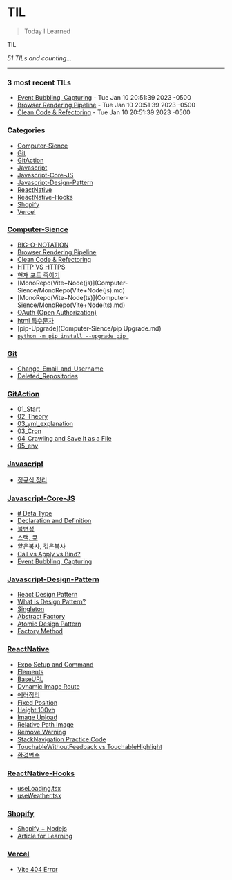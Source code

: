 # TIL
> Today I Learned

TIL


_51 TILs and counting..._

---

### 3 most recent TILs

- [Event Bubbling, Capturing](Javascript-Core-JS/07_Event-Bubbling-Capturing.md) - Tue Jan 10 20:51:39 2023 -0500
- [Browser Rendering Pipeline](Computer-Sience/Browser-Rendering-Pipeline.md) - Tue Jan 10 20:51:39 2023 -0500
- [Clean Code & Refectoring](Computer-Sience/Clean-Code-and-Refactoring.md) - Tue Jan 10 20:51:39 2023 -0500

### Categories

- [Computer-Sience](#Computer-Sience)
- [Git](#Git)
- [GitAction](#GitAction)
- [Javascript](#Javascript)
- [Javascript-Core-JS](#Javascript-Core-JS)
- [Javascript-Design-Pattern](#Javascript-Design-Pattern)
- [ReactNative](#ReactNative)
- [ReactNative-Hooks](#ReactNative-Hooks)
- [Shopify](#Shopify)
- [Vercel](#Vercel)

### [Computer-Sience](#Computer-Sience)
- [BIG-O-NOTATION](Computer-Sience/BIG-O-NOTATION.md)
- [Browser Rendering Pipeline](Computer-Sience/Browser-Rendering-Pipeline.md)
- [Clean Code & Refectoring](Computer-Sience/Clean-Code-and-Refactoring.md)
- [HTTP VS HTTPS](Computer-Sience/HTTP-VS-HTTPS.md)
- [현재 포트 죽이기](Computer-Sience/Kill-Current-Port.md)
- [MonoRepo(Vite+Node(js)](Computer-Sience/MonoRepo(Vite+Node(js).md)
- [MonoRepo(Vite+Node(ts)](Computer-Sience/MonoRepo(Vite+Node(ts).md)
- [OAuth (Open Authorization)](Computer-Sience/OAuth.md)
- [html 특수문자](Computer-Sience/html-특수문자.md)
- [pip-Upgrade](Computer-Sience/pip Upgrade.md)
- [```python -m pip install --upgrade pip ```](Computer-Sience/pip-Upgrade.md)

### [Git](#Git)
- [Change_Email_and_Username](Git/Change_Email_and_Username.md)
- [Deleted_Repositories](Git/Deleted_Repositories.md)

### [GitAction](#GitAction)
- [01_Start](GitAction/00_Start.md)
- [02_Theory](GitAction/01_Theory.md)
- [03_yml_explanation](GitAction/02_yml-explanation.md)
- [03_Cron](GitAction/03_Cron.md)
- [04_Crawling and Save It as a File](GitAction/04_Crawling-and-Save-It-as-a-File.md)
- [05_env](GitAction/05_env.md)

### [Javascript](#Javascript)
- [정규식 정리](Javascript/Regular-Expression.md)

### [Javascript-Core-JS](#Javascript-Core-JS)
- [# Data Type](Javascript-Core-JS/01_Data-Type.md)
- [Declaration and Definition](Javascript-Core-JS/02_Declaration-and-Definition.md)
- [불변성](Javascript-Core-JS/03_immutability.md)
- [스택, 큐](Javascript-Core-JS/04_Stack-vs-Queue.md)
- [얕은복사, 깊은복사](Javascript-Core-JS/05_Shallow-vs-Deep-copy.md)
- [Call vs Apply vs Bind?](Javascript-Core-JS/06_call-vs-apply-vs-bind.md)
- [Event Bubbling, Capturing](Javascript-Core-JS/07_Event-Bubbling-Capturing.md)

### [Javascript-Design-Pattern](#Javascript-Design-Pattern)
- [React Design Pattern](Javascript-Design-Pattern/00_React_Design_Pattern.md)
- [What is Design Pattern?](Javascript-Design-Pattern/00_What-is-Design-Pattern.md)
- [Singleton](Javascript-Design-Pattern/01_Singleton.md)
- [Abstract Factory](Javascript-Design-Pattern/02_Abstract-Factory.md)
- [Atomic Design Pattern](Javascript-Design-Pattern/03_Atomic-Design-Pattern.md)
- [Factory Method](Javascript-Design-Pattern/03_Factory-Method.md)

### [ReactNative](#ReactNative)
- [Expo Setup and Command](ReactNative/00_Expo-Setup-&-Command.md)
- [Elements](ReactNative/01_Elements.md)
- [BaseURL](ReactNative/BaseURL.md)
- [Dynamic Image Route](ReactNative/Dynamic-Image-Route.md)
- [에러정리](ReactNative/Errors.md)
- [Fixed Position](ReactNative/Fixed-Position.md)
- [Height 100vh](ReactNative/Height-100vh.md)
- [Image Upload](ReactNative/Image-Upload.md)
- [Relative Path Image](ReactNative/Relative-Path-Image.md)
- [Remove Warning](ReactNative/Remove-Warning.md)
- [StackNavigation Practice Code](ReactNative/StackNavigation.md)
- [TouchableWithoutFeedback vs TouchableHighlight](ReactNative/TouchableWithoutFeedback-vs-TouchableHighlight.md)
- [환경변수](ReactNative/env.md)

### [ReactNative-Hooks](#ReactNative-Hooks)
- [useLoading.tsx](ReactNative-Hooks/useLoading.md)
- [useWeather.tsx](ReactNative-Hooks/useWeather.md)

### [Shopify](#Shopify)
- [Shopify + Nodejs](Shopify/Start-with-Vanilla-Nodejs.md)
- [Article for Learning](Shopify/article.md)

### [Vercel](#Vercel)
- [Vite 404 Error](Vercel/Vite-404-Error.md)

[1]: https://simonwillison.net/2020/Apr/20/self-rewriting-readme/
[2]: https://github.com/jbranchaud/til


